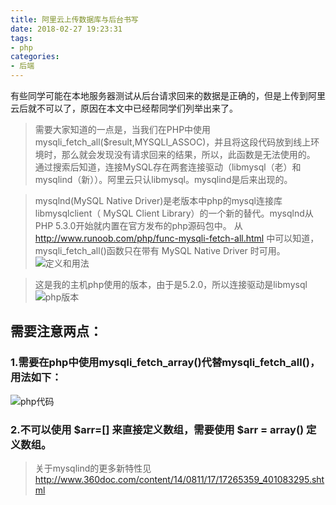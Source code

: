 ```yaml
---
title: 阿里云上传数据库与后台书写
date: 2018-02-27 19:23:31
tags:
- php
categories:
- 后端
---
```

有些同学可能在本地服务器测试从后台请求回来的数据是正确的，但是上传到阿里云后就不可以了，原因在本文中已经帮同学们列举出来了。

<!-- more -->
>需要大家知道的一点是，当我们在PHP中使用mysqli_fetch_all($result,MYSQLI_ASSOC)，并且将这段代码放到线上环境时，那么就会发现没有请求回来的结果，所以，此函数是无法使用的。
>通过搜索后知道，连接MySQL存在两套连接驱动（libmysql（老）和mysqlind（新））。阿里云只认libmysql。mysqlind是后来出现的。

>mysqlnd(MySQL Native Driver)是老版本中php的mysql连接库libmysqlclient（ MySQL Client Library）的一个新的替代。mysqlnd从PHP 5.3.0开始就内置在官方发布的php源码包中。
>从 http://www.runoob.com/php/func-mysqli-fetch-all.html 中可以知道，mysqli_fetch_all()函数只在带有 MySQL Native Driver 时可用。
![](./define.jpg "定义和用法")

>这是我的主机php使用的版本，由于是5.2.0，所以连接驱动是libmysql
![](./host.jpg "php版本")

## 需要注意两点：
### 1.需要在php中使用mysqli_fetch_array()代替mysqli_fetch_all()，用法如下：
![](./1.jpg "php代码")

### 2.不可以使用 $arr=[] 来直接定义数组，需要使用 $arr = array() 定义数组。

>关于mysqlind的更多新特性见 http://www.360doc.com/content/14/0811/17/17265359_401083295.shtml


